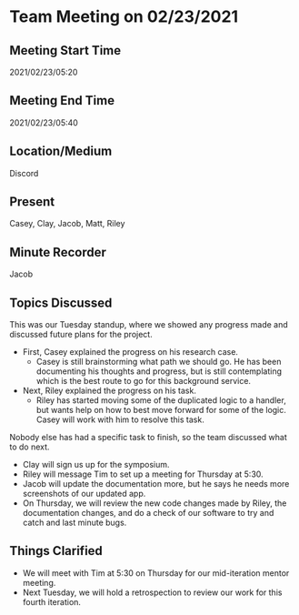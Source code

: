 # Team Meeting on 02/23/2021

## Meeting Start Time

2021/02/23/05:20

## Meeting End Time

2021/02/23/05:40

## Location/Medium

Discord

## Present

Casey, Clay, Jacob, Matt, Riley

## Minute Recorder

Jacob

## Topics Discussed

This was our Tuesday standup, where we showed any progress made and discussed future plans for the project.

- First, Casey explained the progress on his research case.
  - Casey is still brainstorming what path we should go. He has been documenting his thoughts and progress, but is still contemplating which is the best route to go for this background service.
- Next, Riley explained the progress on his task.
  - Riley has started moving some of the duplicated logic to a handler, but wants help on how to best move forward for some of the logic. Casey will work with him to resolve this task.

Nobody else has had a specific task to finish, so the team discussed what to do next.

- Clay will sign us up for the symposium.
- Riley will message Tim to set up a meeting for Thursday at 5:30.
- Jacob will update the documentation more, but he says he needs more screenshots of our updated app.
- On Thursday, we will review the new code changes made by Riley, the documentation changes, and do a check of our software to try and catch and last minute bugs.

## Things Clarified

- We will meet with Tim at 5:30 on Thursday for our mid-iteration mentor meeting.
- Next Tuesday, we will hold a retrospection to review our work for this fourth iteration.